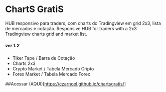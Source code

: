 # ChartS GratiS

HUB responsivo para traders, com charts do Tradingview em grid 2x3, lista de mercados e cotação.
Responsive HUB for traders with a 2x3 Tradingview charts grid and market list.

##### ver 1.2
- Tiker Tape / Barra de Cotação
- Charts 2x3
- Crypto Market / Tabela Mercado Cripto
- Forex Market / Tabela Mercado Forex

##Acessar (AQUI)[https://czarnoel.github.io/chartsgratis/]

